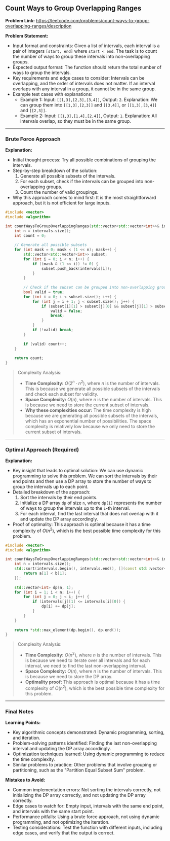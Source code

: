 ## Count Ways to Group Overlapping Ranges
**Problem Link:** https://leetcode.com/problems/count-ways-to-group-overlapping-ranges/description

**Problem Statement:**
- Input format and constraints: Given a list of intervals, each interval is a pair of integers `[start, end]` where `start < end`. The task is to count the number of ways to group these intervals into non-overlapping groups.
- Expected output format: The function should return the total number of ways to group the intervals.
- Key requirements and edge cases to consider: Intervals can be overlapping, and the order of intervals does not matter. If an interval overlaps with any interval in a group, it cannot be in the same group.
- Example test cases with explanations:
  - Example 1: Input: `[[1,3],[2,3],[3,4]]`, Output: `2`. Explanation: We can group them into `[[1,3],[2,3]]` and `[[3,4]]`, or `[[1,3],[3,4]]` and `[[2,3]]`.
  - Example 2: Input: `[[1,3],[1,4],[2,4]]`, Output: `1`. Explanation: All intervals overlap, so they must be in the same group.

---

### Brute Force Approach
**Explanation:**
- Initial thought process: Try all possible combinations of grouping the intervals.
- Step-by-step breakdown of the solution:
  1. Generate all possible subsets of the intervals.
  2. For each subset, check if the intervals can be grouped into non-overlapping groups.
  3. Count the number of valid groupings.
- Why this approach comes to mind first: It is the most straightforward approach, but it is not efficient for large inputs.

```cpp
#include <vector>
#include <algorithm>

int countWaysToGroupOverlappingRanges(std::vector<std::vector<int>>& intervals) {
    int n = intervals.size();
    int count = 0;
    
    // Generate all possible subsets
    for (int mask = 0; mask < (1 << n); mask++) {
        std::vector<std::vector<int>> subset;
        for (int i = 0; i < n; i++) {
            if ((mask & (1 << i)) != 0) {
                subset.push_back(intervals[i]);
            }
        }
        
        // Check if the subset can be grouped into non-overlapping groups
        bool valid = true;
        for (int i = 0; i < subset.size(); i++) {
            for (int j = i + 1; j < subset.size(); j++) {
                if (subset[i][1] > subset[j][0] && subset[j][1] > subset[i][0]) {
                    valid = false;
                    break;
                }
            }
            if (!valid) break;
        }
        
        if (valid) count++;
    }
    
    return count;
}
```

> Complexity Analysis:
> - **Time Complexity:** $O(2^n \cdot n^2)$, where $n$ is the number of intervals. This is because we generate all possible subsets of the intervals and check each subset for validity.
> - **Space Complexity:** $O(n)$, where $n$ is the number of intervals. This is because we need to store the current subset of intervals.
> - **Why these complexities occur:** The time complexity is high because we are generating all possible subsets of the intervals, which has an exponential number of possibilities. The space complexity is relatively low because we only need to store the current subset of intervals.

---

### Optimal Approach (Required)
**Explanation:**
- Key insight that leads to optimal solution: We can use dynamic programming to solve this problem. We can sort the intervals by their end points and then use a DP array to store the number of ways to group the intervals up to each point.
- Detailed breakdown of the approach:
  1. Sort the intervals by their end points.
  2. Initialize a DP array `dp` of size `n`, where `dp[i]` represents the number of ways to group the intervals up to the `i`-th interval.
  3. For each interval, find the last interval that does not overlap with it and update the DP array accordingly.
- Proof of optimality: This approach is optimal because it has a time complexity of $O(n^2)$, which is the best possible time complexity for this problem.

```cpp
#include <vector>
#include <algorithm>

int countWaysToGroupOverlappingRanges(std::vector<std::vector<int>>& intervals) {
    int n = intervals.size();
    std::sort(intervals.begin(), intervals.end(), [](const std::vector<int>& a, const std::vector<int>& b) {
        return a[1] < b[1];
    });
    
    std::vector<int> dp(n, 1);
    for (int i = 1; i < n; i++) {
        for (int j = 0; j < i; j++) {
            if (intervals[j][1] <= intervals[i][0]) {
                dp[i] += dp[j];
            }
        }
    }
    
    return *std::max_element(dp.begin(), dp.end());
}
```

> Complexity Analysis:
> - **Time Complexity:** $O(n^2)$, where $n$ is the number of intervals. This is because we need to iterate over all intervals and for each interval, we need to find the last non-overlapping interval.
> - **Space Complexity:** $O(n)$, where $n$ is the number of intervals. This is because we need to store the DP array.
> - **Optimality proof:** This approach is optimal because it has a time complexity of $O(n^2)$, which is the best possible time complexity for this problem.

---

### Final Notes

**Learning Points:**
- Key algorithmic concepts demonstrated: Dynamic programming, sorting, and iteration.
- Problem-solving patterns identified: Finding the last non-overlapping interval and updating the DP array accordingly.
- Optimization techniques learned: Using dynamic programming to reduce the time complexity.
- Similar problems to practice: Other problems that involve grouping or partitioning, such as the "Partition Equal Subset Sum" problem.

**Mistakes to Avoid:**
- Common implementation errors: Not sorting the intervals correctly, not initializing the DP array correctly, and not updating the DP array correctly.
- Edge cases to watch for: Empty input, intervals with the same end point, and intervals with the same start point.
- Performance pitfalls: Using a brute force approach, not using dynamic programming, and not optimizing the iteration.
- Testing considerations: Test the function with different inputs, including edge cases, and verify that the output is correct.